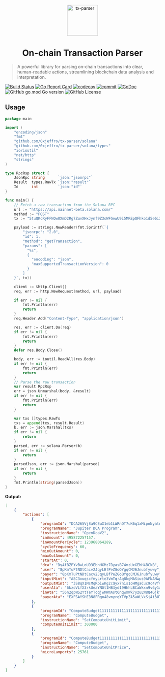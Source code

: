<p align="center">
<img src="https://www.jeffro.io/assets/wiki/tx-parser/whale.png" alt="tx-parser" width="100">
</p>
<h1 align="center">On-chain Transaction Parser</h1>

> A powerful library for parsing on-chain transactions into clear, human-readable actions, streamlining blockchain data analysis and interpretation.

[![Build Status](https://github.com/0xjeffro/tx-parser/workflows/tests/badge.svg)](https://github.com/0xjeffro/tx-parser/actions)
[![Go Report Card](https://goreportcard.com/badge/github.com/0xjeffro/tx-parser)](https://goreportcard.com/report/github.com/0xjeffro/tx-parser)
[![codecov](https://codecov.io/github/0xjeffro/tx-parser/graph/badge.svg?token=1VPAKE8N6P)](https://codecov.io/github/0xjeffro/tx-parser)
[![commit](https://img.shields.io/github/last-commit/0xjeffro/tx-parser)](https://github.com/0xjeffro/tx-parser/commits/master)
[![GoDoc](https://pkg.go.dev/badge/github.com/0xjeffro/tx-parser?status.svg)](https://pkg.go.dev/github.com/0xjeffro/tx-parser@v1.0.0?tab=doc)
![GitHub go.mod Go version](https://img.shields.io/github/go-mod/go-version/0xjeffro/tx-parser)
![GitHub License](https://img.shields.io/github/license/0xjeffro/tx-parser)

## Usage

```go
package main

import (
	"encoding/json"
	"fmt"
	"github.com/0xjeffro/tx-parser/solana"
	"github.com/0xjeffro/tx-parser/solana/types"
	"io/ioutil"
	"net/http"
	"strings"
)

type RpcRsp struct {
	JsonRpc string      `json:"jsonrpc"`
	Result  types.RawTx `json:"result"`
	Id      int         `json:"id"`
}

func main() { 
	// Fetch a raw transaction from the Solana RPC 
	url := "https://api.mainnet-beta.solana.com/"
	method := "POST"
	tx := "5tuQKcRyFFNQw8XmD2Rg7ZuvXHxJynf9Z3oWFGewU9i5MREpQFhko1d5e6i3z15DqngcRGsXNBtpDvqc5EToAaRd"

	payload := strings.NewReader(fmt.Sprintf(`{
		"jsonrpc": "2.0",
		"id": 1,
		"method": "getTransaction",
		"params": [
		  "%s",
		  {
			"encoding": "json",
			"maxSupportedTransactionVersion": 0
		  }
		]
	}`, tx))

	client := &http.Client{}
	req, err := http.NewRequest(method, url, payload)

	if err != nil {
		fmt.Println(err)
		return
	}
	req.Header.Add("Content-Type", "application/json")

	res, err := client.Do(req)
	if err != nil {
		fmt.Println(err)
		return
	}
	defer res.Body.Close()

	body, err := ioutil.ReadAll(res.Body)
	if err != nil {
		fmt.Println(err)
		return
	}
	// Parse the raw transaction
	var result RpcRsp
	err = json.Unmarshal(body, &result)
	if err != nil {
		fmt.Println(err)
		return
	}

	var txs []types.RawTx
	txs = append(txs, result.Result)
	b, err := json.Marshal(txs)
	if err != nil {
		return
	}
	parsed, err := solana.Parser(b)
	if err != nil {
		return
	}
	parsedJson, err := json.Marshal(parsed)
	if err != nil {
		return
	}
	fmt.Println(string(parsedJson))
}
```

**Output:**

```json
[
    {
        "actions": [
            {
                "programId": "DCA265Vj8a9CEuX1eb1LWRnDT7uK6q1xMipnNyatn23M",
                "programName": "Jupiter DCA Program",
                "instructionName": "OpenDcaV2",
                "inAmount": 495872257157,
                "inAmountPerCycle": 123968064289,
                "cycleFrequency": 60,
                "minOutAmount": 0,
                "maxOutAmount": 0,
                "startAt": 0,
                "dca": "Dy4fBZPYvBwLoUD3EbhHGMz7DyasB74mzUxGEhH4BCkB",
                "user": "8pKmTuPtNDtCacv2JqyLBfPeZGoQYgqCMJ6Jnubfyuwy",
                "payer": "8pKmTuPtNDtCacv2JqyLBfPeZGoQYgqCMJ6Jnubfyuwy",
                "inputMint": "A8C3xuqscfmyLrte3VmTqrAq8kgMASius9AFNANwpump",
                "outputMint": "3S8qX1MsMqRbiwKg2cQyx7nis1oHMgaCuc9c4VfvVdPN",
                "userAta": "6kzoVLfX3rkUeaYNGt1HB3yd19HhhLBCaWkxn9v6y1xb",
                "inAta": "56n2qpWS2YtTeYTcqjwMWmAst6nqwmWk7yzuLW8Q4Gjk",
                "payerAta": "EXFSAYSHEBN8FRgu48vmyrqYTVpZA5aWLVxSj4i3U7oD"
            },
            {
                "programId": "ComputeBudget111111111111111111111111111111",
                "programName": "ComputeBudget",
                "instructionName": "SetComputeUnitLimit",
                "computeUnitLimit": 300000
            },
            {
                "programId": "ComputeBudget111111111111111111111111111111",
                "programName": "ComputeBudget",
                "instructionName": "SetComputeUnitPrice",
                "microLamports": 25761
            }
        ]
    }
]
```

